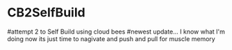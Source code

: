 # CB2SelfBuild
#attempt 2 to Self Build using cloud bees
#newest update... I know what I'm doing now its just time to nagivate and push and pull for muscle memory
